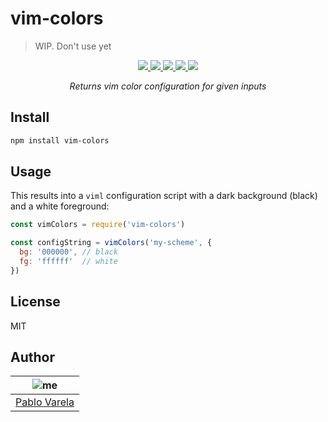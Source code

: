 # vim-colors

> WIP. Don't use yet

<p align="center">
  <a href="https://travis-ci.org/pablopunk/vim-colors"><img src="https://img.shields.io/travis/pablopunk/vim-colors.svg" /> </a>
  <a href="https://codecov.io/gh/pablopunk/vim-colors"><img src="https://img.shields.io/codecov/c/github/pablopunk/vim-colors.svg" /> </a>
  <a href="https://github.com/sindresorhus/xo"><img src="https://img.shields.io/badge/code_style-XO-5ed9c7.svg" /> </a>
  <a href="https://github.com/pablopunk/miny"><img src="https://img.shields.io/badge/made_with-miny-1eced8.svg" /> </a>
  <a href="https://www.npmjs.com/package/vim-colors"><img src="https://img.shields.io/npm/dt/vim-colors.svg" /></a>
</p>

<p align="center">
  <i>Returns vim color configuration for given inputs</i>
</p>


## Install

```sh
npm install vim-colors
```


## Usage

This results into a `viml` configuration script with a dark background (black) and
a white foreground:

```js
const vimColors = require('vim-colors')

const configString = vimColors('my-scheme', {
  bg: '000000', // black
  fg: 'ffffff'  // white
})


```


## License

MIT


## Author

| ![me](https://gravatar.com/avatar/fa50aeff0ddd6e63273a068b04353d9d?size=100)           |
| --------------------------------- |
| [Pablo Varela](https://pablo.life)   |


